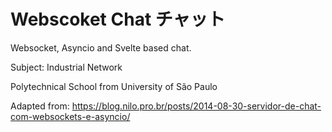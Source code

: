 # Webscoket Chat チャット

Websocket, Asyncio and Svelte based chat.

Subject: Industrial Network

Polytechnical School from University of São Paulo

Adapted from: https://blog.nilo.pro.br/posts/2014-08-30-servidor-de-chat-com-websockets-e-asyncio/
